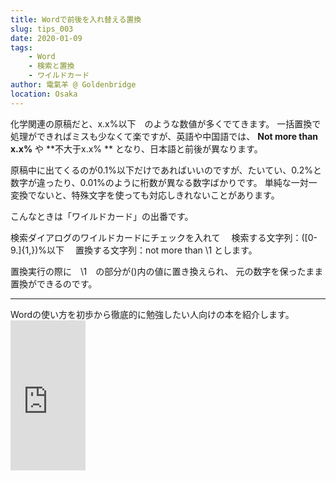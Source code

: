 ```yaml
---
title: Wordで前後を入れ替える置換
slug: tips_003
date: 2020-01-09
tags: 
    - Word
    - 検索と置換
    - ワイルドカード
author: 電氣羊 @ Goldenbridge
location: Osaka
---
```


化学関連の原稿だと、x.x%以下　のような数値が多くでてきます。
一括置換で処理ができればミスも少なくて楽ですが、英語や中国語では、
**Not more than x.x%** や **不大于x.x% ** となり、日本語と前後が異なります。

原稿中に出てくるのが0.1%以下だけであればいいのですが、たいてい、0.2%と数字が違ったり、0.01%のように桁数が異なる数字ばかりです。
単純な一対一変換でないと、特殊文字を使っても対応しきれないことがあります。

こんなときは「ワイルドカード」の出番です。

検索ダイアログのワイルドカードにチェックを入れて
　検索する文字列：([0-9.]{1,})%以下
　置換する文字列：not more than \1
とします。

置換実行の際に　\1　の部分が()内の値に置き換えられ、
元の数字を保ったまま置換ができるのです。

<hr />
Wordの使い方を初歩から徹底的に勉強したい人向けの本を紹介します。

<iframe style="width:120px;height:240px;" marginwidth="0" marginheight="0" scrolling="no" frameborder="0" src="https://rcm-fe.amazon-adsystem.com/e/cm?ref=qf_sp_asin_til&t=goldenbridg09-22&m=amazon&o=9&p=8&l=as1&IS1=1&detail=1&asins=B081NVYJ1J&linkId=3ea5b606b96cbcd5246fc1afc41df9f9&bc1=000000&lt1=_blank&fc1=333333&lc1=0066c0&bg1=ffffff&f=ifr">
</iframe>

<link-to></link-to>
